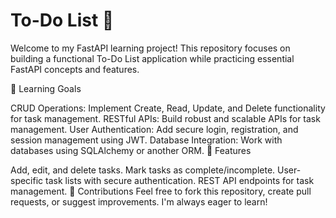 # To-Do List 📝
Welcome to my FastAPI learning project! This repository focuses on building a functional To-Do List application while practicing essential FastAPI concepts and features.

🎯 Learning Goals

CRUD Operations: Implement Create, Read, Update, and Delete functionality for task management.
RESTful APIs: Build robust and scalable APIs for task management.
User Authentication: Add secure login, registration, and session management using JWT.
Database Integration: Work with databases using SQLAlchemy or another ORM.
🌟 Features

Add, edit, and delete tasks.
Mark tasks as complete/incomplete.
User-specific task lists with secure authentication.
REST API endpoints for task management.
🤝 Contributions
Feel free to fork this repository, create pull requests, or suggest improvements. I'm always eager to learn!
